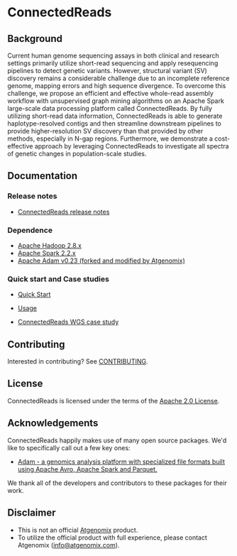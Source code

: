 # ConnectedReads 

## Background

Current human genome sequencing assays in both clinical and research settings primarily utilize short-read sequencing and apply resequencing pipelines to detect genetic variants. However, structural variant (SV) discovery remains a considerable challenge due to an incomplete reference genome, mapping errors and high sequence divergence. To overcome this challenge, we propose an efficient and effective whole-read assembly workflow with unsupervised graph mining algorithms on an Apache Spark large-scale data processing platform called ConnectedReads. By fully utilizing short-read data information, ConnectedReads is able to generate haplotype-resolved contigs and then streamline downstream pipelines to provide higher-resolution SV discovery than that provided by other methods, especially in N-gap regions. Furthermore, we demonstrate a cost-effective approach by leveraging ConnectedReads to investigate all spectra of genetic changes in population-scale studies.

## Documentation

### Release notes

*   [ConnectedReads release notes](https://github.com/atgenomix/connectedreads/releases)

### Dependence

*   [Apache Hadoop 2.8.x](https://hadoop.apache.org/docs/r2.8.0/)
*   [Apache Spark 2.2.x](https://spark.apache.org/docs/2.2.2/)
*   [Apache Adam v0.23 (forked and modified by Atgenomix)](https://github.com/AnomeGAP/adam)

### Quick start and Case studies

*   [Quick Start](docs/installation.md)
*   [Usage](docs/usage.md)

*   [ConnectedReads WGS case study](docs/wgs-case-study.md)

## Contributing

Interested in contributing? See [CONTRIBUTING](CONTRIBUTING.md).

## License

ConnectedReads is licensed under the terms of the
[Apache 2.0 License](LICENSE).

## Acknowledgements

ConnectedReads happily makes use of many open source packages.
We'd like to specifically call out a few key ones:

*   [Adam -  a genomics analysis platform with specialized file formats
    built using Apache Avro, Apache Spark and
    Parquet.](https://github.com/bigdatagenomics/adam)

We thank all of the developers and contributors to these packages for their
work.

## Disclaimer

*   This is not an official [Atgenomix](https://www.atgenomix.com/) product.
*   To utilize the official product with full experience, please contact Atgenomix (info@atgenomix.com).
